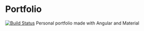 # Portfolio
[![Build Status](https://travis-ci.org/piraces/portfolio.svg?branch=master)](https://travis-ci.org/piraces/portfolio)
Personal portfolio made with Angular and Material
